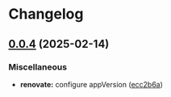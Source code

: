 # Changelog

## [0.0.4](https://github.com/JeffResc/charts/compare/it-tools-0.0.3...it-tools-v0.0.4) (2025-02-14)


### Miscellaneous

* **renovate:** configure appVersion ([ecc2b6a](https://github.com/JeffResc/charts/commit/ecc2b6a97b7e3e72646c3f48db5dc0a94dcf54d6))

